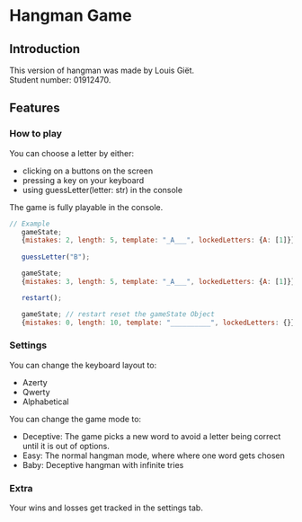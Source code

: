 # Hangman Game

## Introduction

This version of hangman was made by Louis Giët.\
Student number: 01912470.

## Features

### How to play
You can choose a letter by either:
- clicking on a buttons on the screen
- pressing a key on your keyboard
- using guessLetter(letter: str) in the console

The game is fully playable in the console.
 ```JavaScript
 // Example
    gameState;
    {mistakes: 2, length: 5, template: "_A___", lockedLetters: {A: [1]}}
    
    guessLetter("B");

    gameState;
    {mistakes: 3, length: 5, template: "_A___", lockedLetters: {A: [1]}}

    restart();

    gameState; // restart reset the gameState Object
    {mistakes: 0, length: 10, template: "__________", lockedLetters: {}}

``` 

### Settings
You can change the keyboard layout to:
- Azerty
- Qwerty
- Alphabetical

You can change the game mode to:
- Deceptive: The game picks a new word to avoid a letter being correct until it is out of options.
- Easy: The normal hangman mode, where where one word gets chosen
- Baby: Deceptive hangman with infinite tries

### Extra
Your wins and losses get tracked in the settings tab.